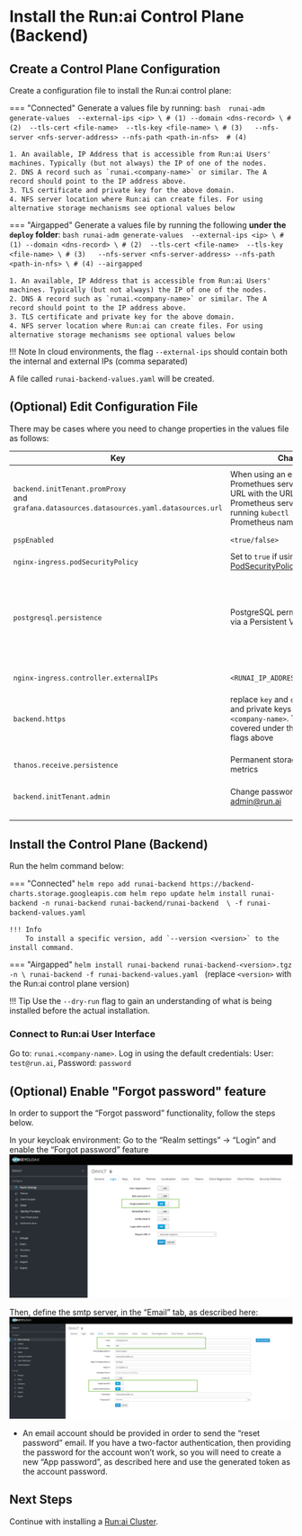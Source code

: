 
# Install the Run:ai Control Plane (Backend) 

## Create a Control Plane Configuration

Create a configuration file to install the Run:ai control plane:

=== "Connected"
    Generate a values file by running:
    ``` bash 
    runai-adm generate-values 
        --external-ips <ip> \ # (1)
        --domain <dns-record> \ # (2) 
        --tls-cert <file-name>  --tls-key <file-name> \ # (3)  
        --nfs-server <nfs-server-address> --nfs-path <path-in-nfs>  # (4)
    ```

    1. An available, IP Address that is accessible from Run:ai Users' machines. Typically (but not always) the IP of one of the nodes. 
    2. DNS A record such as `runai.<company-name>` or similar. The A record should point to the IP address above. 
    3. TLS certificate and private key for the above domain.
    4. NFS server location where Run:ai can create files. For using alternative storage mechanisms see optional values below 

=== "Airgapped"
    Generate a values file by running the following __under the `deploy` folder__:
    ``` bash
    runai-adm generate-values 
        --external-ips <ip> \ # (1)
        --domain <dns-record> \ # (2) 
        --tls-cert <file-name>  --tls-key <file-name> \ # (3)  
        --nfs-server <nfs-server-address> --nfs-path <path-in-nfs> \ # (4)
        --airgapped
    ```

    1. An available, IP Address that is accessible from Run:ai Users' machines. Typically (but not always) the IP of one of the nodes. 
    2. DNS A record such as `runai.<company-name>` or similar. The A record should point to the IP address above. 
    3. TLS certificate and private key for the above domain.
    4. NFS server location where Run:ai can create files. For using alternative storage mechanisms see optional values below 

<!-- Where:

* `--tls-` flags relate to the TLS certificate and private key for `<DNS_RECORD>`
* `--nfs` flags relate to NFS server location where Run:ai can create files. For using alternative storage mechanisms see optional values below 
* `--external-ips` relates to the IP address(es) allocated for Run:ai. Typically (but not always) the IP of one of the nodes.  -->

!!! Note
    In cloud environments, the flag `--external-ips` should contain both the internal and external IPs (comma separated)


A file called `runai-backend-values.yaml` will be created.

## (Optional) Edit Configuration File

There may be cases where you need to change properties in the values file as follows:

|  Key     |   Change   | Description |
|----------|----------|-------------| 
||||
| `backend.initTenant.promProxy` <br> and <br> `grafana.datasources.datasources.yaml.datasources.url` | When using an existing Promethues service, replace this URL with the URL of the existing Prometheus service (obtain by running `kubectl get svc` on the Prometheus namespace) | Internal URL to Promethues server |
| `pspEnabled` | `<true/false>` | Set to `true` if using [PodSecurityPolicy](https://kubernetes.io/docs/concepts/policy/pod-security-policy/){target=_blank} | 
| `nginx-ingress.podSecurityPolicy` |  Set to `true` if using [PodSecurityPolicy](https://kubernetes.io/docs/concepts/policy/pod-security-policy/){target=_blank} |
| `postgresql.persistence` | PostgreSQL permanent storage via a Persistent Volume.  | You can either use `storageClassName` to create a PV automatically or set `nfs.server` and `nfs.path` to provide the network file storage for the PV. The folder in the path should be pre-created and have full access rights. This key is now covered under the runai-adm flags above |
| `nginx-ingress.controller.externalIPs` | `<RUNAI_IP_ADDRESS>` | IP address allocated for Run:ai. This key is now covered under the runai-adm flags above  |
| `backend.https` | replace `key` and `crt` with public and private keys for `runai.<company-name>`. This key is now covered under the runai-adm flags above|
| `thanos.receive.persistence` | Permanent storage for Run:ai metrics | See Postgresql persistence above. Can use the same location. This key is now covered under the runai-adm flags above |
| `backend.initTenant.admin` | Change password for admin@run.ai | This user is the master Control Plane administrator | 
|<img width=1300/>|||



## Install the Control Plane (Backend)

Run the helm command below:


=== "Connected"
    ```
    helm repo add runai-backend https://backend-charts.storage.googleapis.com
    helm repo update
    helm install runai-backend -n runai-backend runai-backend/runai-backend  \
        -f runai-backend-values.yaml
    ```

    !!! Info
        To install a specific version, add `--version <version>` to the install command.

=== "Airgapped"
    ```
    helm install runai-backend runai-backend-<version>.tgz -n \
        runai-backend -f runai-backend-values.yaml 
    ```
    (replace `<version>` with the Run:ai control plane version)

!!! Tip
    Use the  `--dry-run` flag to gain an understanding of what is being installed before the actual installation. 

### Connect to Run:ai User Interface

Go to: `runai.<company-name>`. Log in using the default credentials: User: `test@run.ai`, Password: `password`
<!-- 
### (Optional) LDAP Configuration

Follow the [LDAP Integration](ldap-integration.md) instructions. -->

## (Optional) Enable "Forgot password" feature

In order to support the “Forgot password” functionality, follow the steps below.

In your keycloak environment:
Go to the “Realm settings” -> “Login” and enable the “Forgot password” feature
![enable-forgot-password](img/enable-forgot-password.png)

Then, define the smtp server, in the “Email” tab, as described here:
![setup-smtp](img/setup-smtp.png)

* An email account should be provided in order to send the “reset password” email.
  If you have a two-factor authentication, then providing the password for the account won’t work, so you will need to create a new “App password”, as described here and use the generated token as the account password.

## Next Steps

Continue with installing a [Run:ai Cluster](cluster.md).

